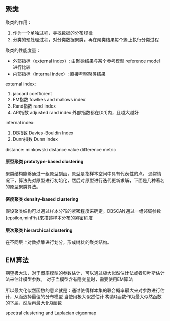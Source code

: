 聚类
------
聚类的作用：   
1. 作为一个单独过程，寻找数据的分布规律
2. 分类的预处理过程，对分类数据聚类，再在聚类结果每个簇上执行分类过程

聚类的性能度量：   
- 外部指标（external index）: 由聚类结果与某个参考模型 reference model 进行比较
- 内部指标（internal index）: 直接考察聚类结果

external index:   
1. jaccard coefficient
2. FM指数 fowlkes and mallows index
3. Rand指数 rand index 
4. ARI指数 adjusted rand index
外部指数都在[0,1]内，且越大越好


internal index:
1. DB指数 Davies-Bouldin Index 
2. Dunn指数 Dunn Index

distance:
minkowski distance 
value difference metric 


#### 原型聚类 prototype-based clustering
聚类结构能够通过一组原型刻画，原型是指样本空间中具有代表性的点。
通常情况下，算法先对原型进行初始化，然后对原型进行迭代更新求解，下面是几种著名的原型聚类算法。



#### 密度聚类 density-based clustering
假设聚类结构可以通过样本分布的紧密程度来确定。DBSCAN通过一组邻域参数{epsilon,minPts}来描述样本分布的紧密程度

#### 层次聚类 hierarchical clustering
在不同层上对数据集进行划分，形成树状的聚类结构。


EM算法
------
期望极大法，对于概率模型的参数估计，可以通过极大似然估计法或者贝叶斯估计法来估计模型参数。
对于当模型含有隐变量时，需要使用EM算法


所以最大化似然函数的意义就是：通过使得样本集的联合概率最大来对参数进行估计，从而选择最佳的分布模型
当使用极大似然估计
构造Q函数作为最大似然函数的下届，然后再最大化Q函数


spectral clustering and Laplacian eigenmap

